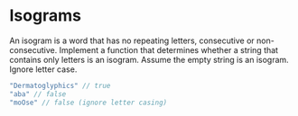 # Isograms

An isogram is a word that has no repeating letters, consecutive or non-consecutive. Implement a function that determines whether a string that contains only letters is an isogram. Assume the empty string is an isogram. Ignore letter case.

```javascript
"Dermatoglyphics" // true
"aba" // false
"moOse" // false (ignore letter casing)
```
